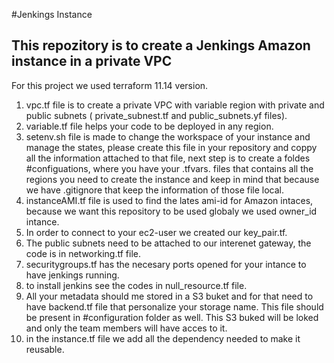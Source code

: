 #Jenkings Instance

## This repozitory is to create a Jenkings Amazon instance in a private VPC
For this project we used terraform 11.14 version.

1. vpc.tf file is to create a private VPC with variable region with private and public subnets ( private_subnest.tf and public_subnets.yf files). 
2. variable.tf file helps your code to be deployed in any region.
3. setenv.sh file is made to change the workspace of your instance and manage the states, please create this file in your repository and coppy all the information attached to that file, next step is to create a foldes #configuations, where you have your .tfvars. files that contains all the regions you need to create the instance and keep in mind that because we have .gitignore that keep the information of those file local.
4. instanceAMI.tf file is used to find the lates ami-id for Amazon intaces, because we want this repository to be used globaly we used owner_id intance.
5. In order to connect to your ec2-user we created our key_pair.tf.
6. The public subnets need to be attached to our interenet gateway, the code is in networking.tf file.
7. securitygroups.tf has the necesary ports opened for your intance to have jenkings running. 
8. to install jenkins see the codes in null_resource.tf file.
9. All your metadata should me stored in a S3 buket and for that need to have backend.tf file that personalize your storage name. This file should be present in #configuration folder as well. This S3 buked will be loked and only the team members will have acces to it. 
10. in the instance.tf file we add all the dependency needed to make it reusable. 
